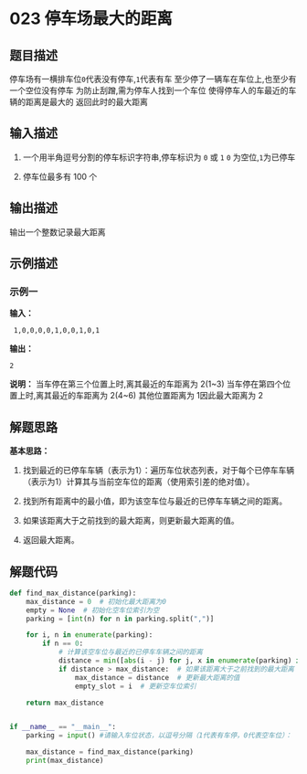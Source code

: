 # 023 停车场最大的距离

## 题目描述

停车场有一横排车位`0`代表没有停车,`1`代表有车
至少停了一辆车在车位上,也至少有一个空位没有停车
为防止刮蹭,需为停车人找到一个车位
使得停车人的车最近的车辆的距离是最大的
返回此时的最大距离

## 输入描述

1. 一个用半角逗号分割的停车标识字符串,停车标识为 `0` 或 `1` 
`0` 为空位,`1`为已停车

2. 停车位最多有 100 个

## 输出描述

输出一个整数记录最大距离

## 示例描述

### 示例一

**输入：**

```Plain Text
 1,0,0,0,0,1,0,0,1,0,1
```

**输出：**

```Plain Text
2
```

**说明：**
当车停在第三个位置上时,离其最近的车距离为 2(1~3)
当车停在第四个位置上时,离其最近的车距离为 2(4~6)
其他位置距离为 1因此最大距离为 2

## 解题思路

**基本思路：** 

1. 找到最近的已停车车辆（表示为1）：遍历车位状态列表，对于每个已停车车辆（表示为1）计算其与当前空车位的距离（使用索引差的绝对值）。

2. 找到所有距离中的最小值，即为该空车位与最近的已停车车辆之间的距离。

3. 如果该距离大于之前找到的最大距离，则更新最大距离的值。

4. 返回最大距离。

## 解题代码

```Python
def find_max_distance(parking):
    max_distance = 0  # 初始化最大距离为0
    empty = None  # 初始化空车位索引为空
    parking = [int(n) for n in parking.split(",")]

    for i, n in enumerate(parking):
        if n == 0:  
            # 计算该空车位与最近的已停车车辆之间的距离
            distance = min([abs(i - j) for j, x in enumerate(parking) if x == 1])
            if distance > max_distance:  # 如果该距离大于之前找到的最大距离
                max_distance = distance  # 更新最大距离的值
                empty_slot = i  # 更新空车位索引

    return max_distance


if __name__ == "__main__":
    parking = input() #请输入车位状态，以逗号分隔（1代表有车停，0代表空车位）：

    max_distance = find_max_distance(parking)
    print(max_distance)
```

